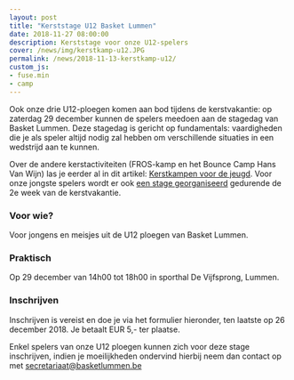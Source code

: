 ```yaml
---
layout: post
title: "Kerststage U12 Basket Lummen"
date: 2018-11-27 08:00:00
description: Kerststage voor onze U12-spelers
cover: /news/img/kerstkamp-u12.JPG
permalink: /news/2018-11-13-kerstkamp-u12/
custom_js:
- fuse.min
- camp
---
```


Ook onze drie U12-ploegen komen aan bod tijdens de kerstvakantie: op zaterdag 29 december kunnen de spelers meedoen aan de stagedag van Basket Lummen. Deze stagedag is gericht op fundamentals: vaardigheden die je als speler altijd nodig zal hebben om verschillende situaties in een wedstrijd aan te kunnen.

Over de andere kerstactiviteiten (FROS-kamp en het Bounce Camp Hans Van Wijn) las je eerder al in dit artikel: [Kerstkampen voor de jeugd](/news/2018-10-19-kerstkampen/). Voor onze jongste spelers wordt er ook [een stage georganiseerd](/news/2018-11-13-kerstkamp-u8/) gedurende de 2e week van de kerstvakantie.

### Voor wie?

Voor jongens en meisjes uit de U12 ploegen van Basket Lummen.

### Praktisch

Op 29 december van 14h00 tot 18h00 in sporthal De Vijfsprong, Lummen.

### Inschrijven

Inschrijven is vereist en doe je via het formulier hieronder, ten laatste op 26 december 2018. Je betaalt EUR 5,- ter plaatse.

Enkel spelers van onze U12 ploegen kunnen zich voor deze stage inschrijven, indien je moeilijkheden ondervind hierbij neem dan contact op met [secretariaat@basketlummen.be](mailto://secretariaat@basketlummen.be)

<div data-campid="1099acb8-38d2-4467-8ea3-eb5aed69442d" data-title="Schrijf je in" data-buttontext="Inschrijven" data-nexttext="Nog een speler inschrijven" data-required="email" data-optional="telephone"></div>

